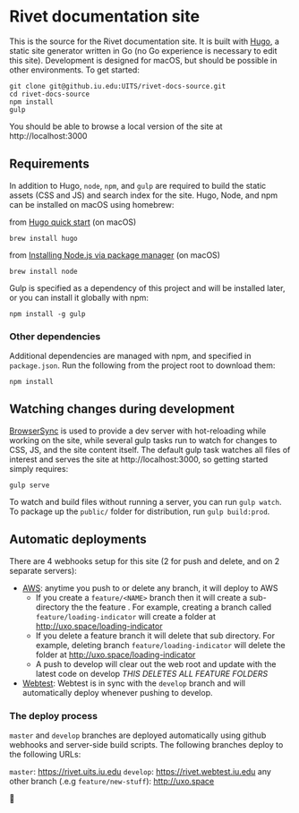 # Rivet documentation site

This is the source for the Rivet documentation site. It is built with [Hugo](https://gohugo.io/), a static site generator written in Go (no Go experience is necessary to edit this site). Development is designed for macOS, but should be possible in other environments. To get started:
```
git clone git@github.iu.edu:UITS/rivet-docs-source.git
cd rivet-docs-source
npm install
gulp
```
You should be able to browse a local version of the site at http://localhost:3000

## Requirements

In addition to Hugo, `node`, `npm`, and `gulp` are required to build the static assets (CSS and JS) and search index for the site. Hugo, Node, and npm can be installed on macOS using homebrew:

from [Hugo quick start](https://gohugo.io/getting-started/quick-start/) (on macOS)
```
brew install hugo
```

from [Installing Node.js via package manager](https://nodejs.org/en/download/package-manager/) (on macOS)
```
brew install node
```

Gulp is specified as a dependency of this project and will be installed later, or you can install it globally with npm:
```
npm install -g gulp
```

### Other dependencies

Additional dependencies are managed with npm, and specified in `package.json`. Run the following from the project root to download them:
```
npm install
```

## Watching changes during development
[BrowserSync](https://www.browsersync.io/) is used to provide a dev server with hot-reloading while working on the site, while several gulp tasks run to watch for changes to CSS, JS, and the site content itself. The default gulp task watches all files of interest and serves the site at http://localhost:3000, so getting started simply requires:
```
gulp serve
```

To watch and build files without running a server, you can run `gulp watch`. To package up the `public/` folder for distribution, run `gulp build:prod`.

## Automatic deployments
There are 4 webhooks setup for this site (2 for push and delete, and on 2 separate servers):
* [AWS](http://uxo.space): anytime you push to or delete any branch, it will deploy to AWS
  * If you create a `feature/<NAME>` branch then it will create a sub-directory the the feature <NAME>. For example, creating a branch called `feature/loading-indicator` will create a folder at http://uxo.space/loading-indicator
  * If you delete a feature branch it will delete that sub directory. For example, deleting branch `feature/loading-indicator` will delete the folder at http://uxo.space/loading-indicator
  * A push to develop will clear out the web root and update with the latest code on develop *THIS DELETES ALL FEATURE FOLDERS*
* [Webtest](https://rivet.webtest.iu.edu): Webtest is in sync with the `develop` branch and will automatically deploy whenever pushing to develop.

### The deploy process

`master` and `develop` branches are deployed automatically using github webhooks and server-side build scripts. The following branches deploy to the following URLs:

`master`: https://rivet.uits.iu.edu
`develop`: https://rivet.webtest.iu.edu
any other branch (.e.g `feature/new-stuff`): http://uxo.space

👻
